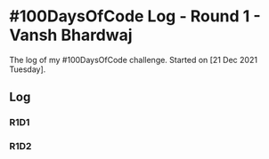 # #100DaysOfCode Log - Round 1 - Vansh Bhardwaj

The log of my #100DaysOfCode challenge. Started on [21 Dec 2021 Tuesday].

## Log

### R1D1 

### R1D2
